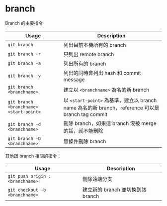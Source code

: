 # branch

Branch 的主要指令

|  Usage  |  Description  |
|  -----  |  -----------  |
| `git branch` | 列出目前本機所有的 branch |
| `git branch -r` | 只列出 remote branch |
| `git branch -a` | 列出所有的 branch |
| `git branch -v` | 列出的同時會列出 hash 和 commit message |
| `git branch <branchname>` | 建立以 `<branchname>` 為名的新 branch |
| `git branch <branchname> <start-point>` | 以 `<start-point>` 為基準，建立以 branch name 為名的新 branch，reference 可以是 branch tag commit |
| `git branch -d <branchname>` | 刪除 branch，如果這 branch 沒被 merge 的話，就不能刪除 |
| `git branch -D <branchname>` | 無條件刪除 branch |

其他跟 branch 相關的指令：

|  Usage  |  Description  |
|  -----  |  -----------  |
| `git push origin :<branchname>` | 刪除遠端分支 |
| `git checkout -b <branchname>` | 建立新的 branch 並切換到該 branch |
